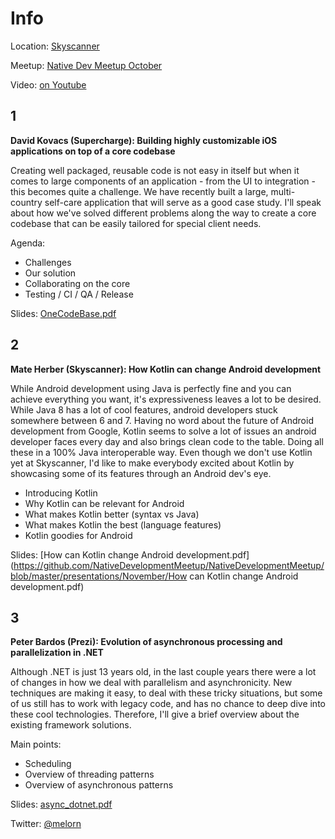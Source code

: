 Info
===========

Location: [Skyscanner](https://www.google.hu/maps/place/Prezi/@47.5057128,19.0544798,17z/data=!3m1!4b1!4m2!3m1!1s0x4741dc6cd68d093f:0xed903de1611b1881)

Meetup: [Native Dev Meetup October](http://www.meetup.com/Native-Development-Meetup/events/226035780/)

Video: [on Youtube](https://www.youtube.com/watch?v=lw7DnxXk1qw)

1
---
**David Kovacs (Supercharge): Building highly customizable iOS applications on top of a core codebase**

Creating well packaged, reusable code is not easy in itself but when it comes to large components of an application - from the UI to integration - this becomes quite a challenge. We have recently built a large, multi-country self-care application that will serve as a good case study. I'll speak about how we've solved different problems along the way to create a core codebase that can be easily tailored for special client needs.

Agenda:

- Challenges  
- Our solution  
- Collaborating on the core  
- Testing / CI / QA / Release

Slides: [OneCodeBase.pdf](https://github.com/NativeDevelopmentMeetup/NativeDevelopmentMeetup/blob/master/presentations/November/OneCodeBase.pdf)

2
---

**Mate Herber (Skyscanner): How Kotlin can change Android development**

While Android development using Java is perfectly fine and you can achieve everything you want, it's expressiveness leaves a lot to be desired. While Java 8 has a lot of cool features, android developers stuck somewhere between 6 and 7. Having no word about the future of Android development from Google, Kotlin seems to solve a lot of issues an android developer faces every day and also brings clean code to the table. Doing all these in a 100% Java interoperable way. Even though we don't use Kotlin yet at Skyscanner, I'd like to make everybody excited about Kotlin by showcasing some of its features through an Android dev's eye.

- Introducing Kotlin  
- Why Kotlin can be relevant for Android
- What makes Kotlin better (syntax vs Java)
- What makes Kotlin the best (language features)
- Kotlin goodies for Android

Slides: [How can Kotlin change Android development.pdf](https://github.com/NativeDevelopmentMeetup/NativeDevelopmentMeetup/blob/master/presentations/November/How can Kotlin change Android development.pdf)

3
---

**Peter Bardos (Prezi): Evolution of asynchronous processing and parallelization in .NET**

Although .NET is just 13 years old, in the last couple years there were a lot of changes in how we deal with parallelism and asynchronicity. New techniques are making it easy, to deal with these tricky situations, but some of us still has to work with legacy code, and has no chance to deep dive into these cool technologies. Therefore, I'll give a brief overview about the existing framework solutions.

Main points:

- Scheduling
- Overview of threading patterns
- Overview of asynchronous patterns

Slides: [async_dotnet.pdf](https://github.com/NativeDevelopmentMeetup/NativeDevelopmentMeetup/blob/master/presentations/November/async_dotnet.pdf)

Twitter: [@melorn](https://twitter.com/melorn)
